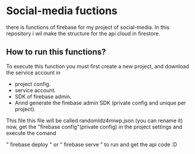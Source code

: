 # Social-media fuctions

there is functions of firebase for my project of social-media.
In this repository i wil make the structure for the api cloud in firestore.


## How to run this functions?
To execute this function you must first create a new project, and download the service account in 
 * project config.
 * service account.
 * SDK of firebase admin.
 * Annd generate the firebase admin SDK (private config and unique per project).

 This file this file will be called randomIdz4miwp.json (you can rename it)
now, get the "firebase config"(private config) in the project settings
and 
execute the comand

" firebase deploy " or " firebase serve " to run and get the api code :D

